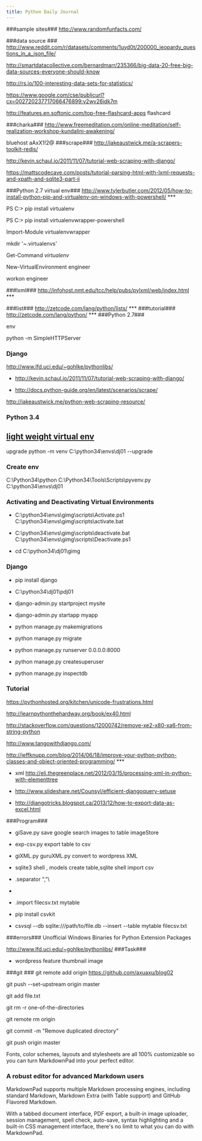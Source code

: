 ```yaml
---
title: Python Daily Journal
---
```

###sample sites###
http://www.randomfunfacts.com/

###data source ###
http://www.reddit.com/r/datasets/comments/1uyd0t/200000_jeopardy_questions_in_a_json_file/

http://smartdatacollective.com/bernardmarr/235366/big-data-20-free-big-data-sources-everyone-should-know

http://rs.io/100-interesting-data-sets-for-statistics/

https://www.google.com/cse/publicurl?cx=002720237717066476899:v2wv26idk7m

http://features.en.softonic.com/top-free-flashcard-apps  flashcard

###charka###
http://www.freemeditation.com/online-meditation/self-realization-workshop-kundalini-awakening/

 
bluehost aAxX1!2@
###scrape###
http://jakeaustwick.me/a-scrapers-toolkit-redis/

http://kevin.schaul.io/2011/11/07/tutorial-web-scraping-with-django/

https://mattscodecave.com/posts/tutorial-parsing-html-with-lxml-requests-and-xpath-and-sqlite3-part-ii

###Python 2.7 virtual env###
http://www.tylerbutler.com/2012/05/how-to-install-python-pip-and-virtualenv-on-windows-with-powershell/ ***

PS C:\> pip install virtualenv


PS C:\> pip install virtualenvwrapper-powershell


Import-Module virtualenvwrapper

mkdir '~\.virtualenvs'

Get-Command *virtualenv*

New-VirtualEnvironment engineer

workon engineer




###lxml###
http://infohost.nmt.edu/tcc/help/pubs/pylxml/web/index.html   ***

###list###
http://zetcode.com/lang/python/lists/  ***
###tutorial###
http://zetcode.com/lang/python/   ***
###Python 2.7###

env

python -m SimpleHTTPServer

### Django ###

http://www.lfd.uci.edu/~gohlke/pythonlibs/



- http://kevin.schaul.io/2011/11/07/tutorial-web-scraping-with-django/


- http://docs.python-guide.org/en/latest/scenarios/scrape/

http://jakeaustwick.me/python-web-scraping-resource/

### Python 3.4  ###

 


  [light weight virtual env](http://www.drdobbs.com/architecture-and-design/lightweight-virtual-environments-in-pyth/240167069) 
- 

upgrade
python -m venv  C:\python34\envs\dj01 --upgrade

### Create env ###
C:\Python34\python C:\Python34\Tools\Scripts\pyvenv.py C:\python34\envs\dj01
 

### Activating and Deactivating Virtual Environments ###



-  C:\python34\envs\gimg\scripts\Activate.ps1
 C:\python34\envs\gimg\scripts\activate.bat


-  C:\python34\envs\gimg\scripts\deactivate.bat
 C:\python34\envs\gimg\scripts\Deactivate.ps1



- cd C:\python34\dj01\gimg

 
### Django ###

- pip install django

- C:\python34\dj01\pdj01
 


- django-admin.py startproject mysite


- django-admin.py startapp myapp


- python manage.py makemigrations 


- python manage.py migrate


- python manage.py runserver 0.0.0.0:8000



- python manage.py createsuperuser



- python manage.py inspectdb  


### Tutorial ###
https://pythonhosted.org/kitchen/unicode-frustrations.html


http://learnpythonthehardway.org/book/ex40.html

http://stackoverflow.com/questions/12000742/remove-xe2-x80-xa6-from-string-python


http://www.tangowithdjango.com/


http://jeffknupp.com/blog/2014/06/18/improve-your-python-python-classes-and-object-oriented-programming/  ***


-  xml http://eli.thegreenplace.net/2012/03/15/processing-xml-in-python-with-elementtree
- http://www.slideshare.net/Counsyl/efficient-djangoquery-setuse

- http://djangotricks.blogspot.ca/2013/12/how-to-export-data-as-excel.html


###Program###


- giSave.py save google search images to table imageStore


- exp-csv.py  export table to csv

- giXML.py guruXML.py convert to wordpress XML

-  sqlite3 shell ,  models create table,sqlite shell import csv

-  .separator ","\
 
- 
 

-  .import filecsv.txt mytable 

- pip install csvkit

- csvsql --db sqlite:///path/to/file.db --insert --table mytable filecsv.txt


###errors###
Unofficial Windows Binaries for Python Extension Packages


http://www.lfd.uci.edu/~gohlke/pythonlibs/
###Task###


- wordpress feature thumbnail image

###git ###
git remote add origin https://github.com/axuaxu/blog02


 git push --set-upstream origin master

git add file.txt

git rm -r one-of-the-directories

git remote rm origin

git commit -m "Remove duplicated directory"

git push origin master

Fonts, color schemes, layouts and stylesheets are all 100% customizable so you can turn MarkdownPad into your perfect editor.

### A robust editor for advanced Markdown users ###

MarkdownPad supports multiple Markdown processing engines, including standard Markdown, Markdown Extra (with Table support) and GitHub Flavored Markdown.

With a tabbed document interface, PDF export, a built-in image uploader, session management, spell check, auto-save, syntax highlighting and a built-in CSS management interface, there's no limit to what you can do with MarkdownPad.
